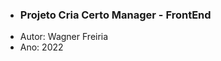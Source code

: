 <ul>
  <li><h3>Projeto Cria Certo Manager -  FrontEnd</h3></li>
  <li>Autor: Wagner Freiria</li>
  <li>Ano: 2022</li>
</ul>